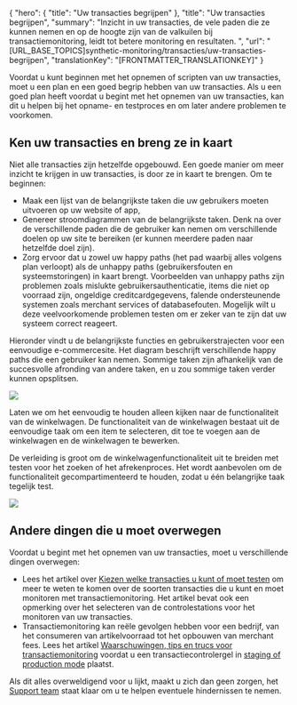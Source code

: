 {
  "hero": {
    "title": "Uw transacties begrijpen"
  },
  "title": "Uw transacties begrijpen",
  "summary": "Inzicht in uw transacties, de vele paden die ze kunnen nemen en op de hoogte zijn van de valkuilen bij transactiemonitoring, leidt tot betere monitoring en resultaten. ",
  "url": "[URL_BASE_TOPICS]synthetic-monitoring/transacties/uw-transacties-begrijpen",
  "translationKey": "[FRONTMATTER_TRANSLATIONKEY]"
}

Voordat u kunt beginnen met het opnemen of scripten van uw transacties, moet u een plan en een goed begrip hebben van uw transacties. Als u een goed plan heeft voordat u begint met het opnemen van uw transacties, kan dit u helpen bij het opname- en testproces en om later andere problemen te voorkomen.

## Ken uw transacties en breng ze in kaart

Niet alle transacties zijn hetzelfde opgebouwd. Een goede manier om meer inzicht te krijgen in uw transacties, is door ze in kaart te brengen. Om te beginnen:

- Maak een lijst van de belangrijkste taken die uw gebruikers moeten uitvoeren op uw website of app,
- Genereer stroomdiagrammen van de belangrijkste taken. Denk na over de verschillende paden die de gebruiker kan nemen om verschillende doelen op uw site te bereiken (er kunnen meerdere paden naar hetzelfde doel zijn).
- Zorg ervoor dat u zowel uw happy paths (het pad waarbij alles volgens plan verloopt) als de unhappy paths (gebruikersfouten en systeemstoringen) in kaart brengt. Voorbeelden van unhappy paths zijn problemen zoals mislukte gebruikersauthenticatie, items die niet op voorraad zijn, ongeldige creditcardgegevens, falende ondersteunende systemen zoals merchant services of databasefouten. Mogelijk wilt u deze veelvoorkomende problemen testen om er zeker van te zijn dat uw systeem correct reageert.

Hieronder vindt u de belangrijkste functies en gebruikerstrajecten voor een eenvoudige e-commercesite. Het diagram beschrijft verschillende happy paths die een gebruiker kan nemen. Sommige taken zijn afhankelijk van de succesvolle afronding van andere taken, en u zou sommige taken verder kunnen opsplitsen.

![]([LINK_URL_1])

Laten we om het eenvoudig te houden alleen kijken naar de functionaliteit van de winkelwagen. De functionaliteit van de winkelwagen bestaat uit de eenvoudige taak om een item te selecteren, dit toe te voegen aan de winkelwagen en de winkelwagen te bewerken.

De verleiding is groot om de winkelwagenfunctionaliteit uit te breiden met testen voor het zoeken of het afrekenproces. Het wordt aanbevolen om de functionaliteit gecompartimenteerd te houden, zodat u één belangrijke taak tegelijk test.

![]([LINK_URL_2])

## Andere dingen die u moet overwegen

Voordat u begint met het opnemen van uw transacties, moet u verschillende dingen overwegen:

-   Lees het artikel over [Kiezen welke transacties u kunt of moet testen]([LINK_URL_3]) om meer te weten te komen over de soorten transacties die u kunt en moet monitoren met transactiemonitoring. Het artikel bevat ook een opmerking over het selecteren van de controlestations voor het monitoren van uw transacties.
-   Transactiemonitoring kan reële gevolgen hebben voor een bedrijf, van het consumeren van artikelvoorraad tot het opbouwen van merchant fees. Lees het artikel [Waarschuwingen, tips en trucs voor transactiemonitoring]([LINK_URL_4]) voordat u een transactiecontrolergel in [staging of production mode]([LINK_URL_5]) plaatst.

Als dit alles overweldigend voor u lijkt, maakt u zich dan geen zorgen, het [Support team]([LINK_URL_6]) staat klaar om u te helpen eventuele hindernissen te nemen.
